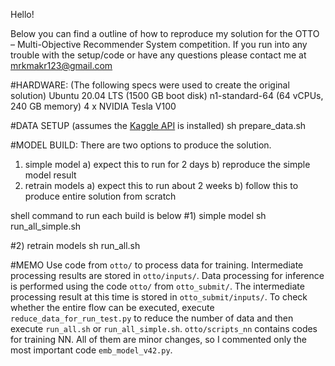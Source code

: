Hello!

Below you can find a outline of how to reproduce my solution for the OTTO – Multi-Objective Recommender System
 competition.
If you run into any trouble with the setup/code or have any questions please contact me at mrkmakr123@gmail.com

#HARDWARE: (The following specs were used to create the original solution)
Ubuntu 20.04 LTS (1500 GB boot disk)
n1-standard-64 (64 vCPUs, 240 GB memory)
4 x NVIDIA Tesla V100

#DATA SETUP (assumes the [Kaggle API](https://github.com/Kaggle/kaggle-api) is installed)
sh prepare_data.sh

#MODEL BUILD: There are two options to produce the solution.
1) simple model
    a) expect this to run for 2 days
    b) reproduce the simple model result
2) retrain models
    a) expect this to run about 2 weeks
    b) follow this to produce entire solution from scratch

shell command to run each build is below
#1) simple model
sh run_all_simple.sh

#2) retrain models
sh run_all.sh

#MEMO
Use code from `otto/` to process data for training. Intermediate processing results are stored in `otto/inputs/`.
Data processing for inference is performed using the code `otto/` from `otto_submit/`. The intermediate processing result at this time is stored in `otto_submit/inputs/`.
To check whether the entire flow can be executed, execute `reduce_data_for_run_test.py` to reduce the number of data and then execute `run_all.sh` or `run_all_simple.sh`.
`otto/scripts_nn` contains codes for training NN. All of them are minor changes, so I commented only the most important code `emb_model_v42.py`.

